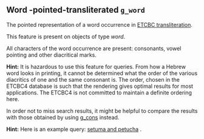 Word -pointed-transliterated `g_word`
-------------------------------------------------------------------------

The pointed representation of a word occurrence in
[ETCBC transliteration](https://shebanq.ancient-data.org/shebanq/static/docs/ETCBC4-transcription.pdf).

This feature is present on objects of type *word*.

All characters of the word occurrence are present: consonants, vowel pointing and other diacritical marks.

**Hint:**
It is hazardous to use this feature for queries. From how a Hebrew word looks in printing, it cannot be determined what the
order of the various diacritics of one and the same consonant is.
The order, chosen in the ETCBC4 database is such that the rendering gives optimal results for most applications.
The ETCBC4 is not committed to maintain a definite ordering here.

In order not to miss search results, it might be helpful to compare the results with those obtained by using
[g_cons](g_cons) instead.

**Hint:**
Here is an example query:
[setuma and petucha](https://shebanq.ancient-data.org/hebrew/text?mr=r&qw=q&iid=499) .
